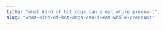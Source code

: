 ```yaml
---
title: "what kind of hot dogs can i eat while pregnant"
slug: "what-kind-of-hot-dogs-can-i-eat-while-pregnant"
---
```


